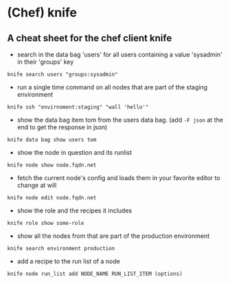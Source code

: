 # (Chef) knife

## A cheat sheet for the chef client knife

* search in the data bag 'users' for all users containing a value 'sysadmin' in their 'groups' key

```knife search users "groups:sysadmin"```

* run a single time command on all nodes that are part of the staging environment

```knife ssh "envirnoment:staging" "wall 'hello'"```

* show the data bag item tom from the users data bag.
(add ```-F json``` at the end to get the response in json)

```knife data bag show users tom```

* show the node in question and its runlist

```knife node show node.fqdn.net```

* fetch the current node's config and loads them in your favorite editor to change at will

```knife node edit node.fqdn.net```

* show the role and the recipes it includes

```knife role show some-role```

* show all the nodes from that are part of the production environment

```knife search environment production```

* add a recipe to the run list of a node

```knife node run_list add NODE_NAME RUN_LIST_ITEM (options)```

